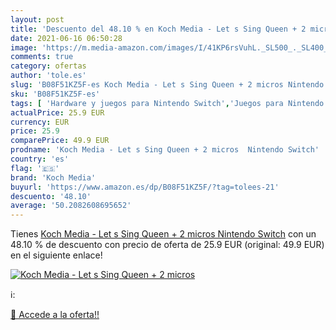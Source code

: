 ```yaml
---
layout: post
title: 'Descuento del 48.10 % en Koch Media - Let s Sing Queen + 2 micros'
date: 2021-06-16 06:50:28
image: 'https://m.media-amazon.com/images/I/41KP6rsVuhL._SL500_._SL400_.jpg'
comments: true
category: ofertas
author: 'tole.es'
slug: 'B08F51KZ5F-es Koch Media - Let s Sing Queen + 2 micros Nintendo Switch'
sku: 'B08F51KZ5F-es'
tags: [ 'Hardware y juegos para Nintendo Switch','Juegos para Nintendo Switch','Videojuegos','koch media','nintendo', ]
actualPrice: 25.9 EUR
currency: EUR
price: 25.9
comparePrice: 49.9 EUR
prodname: 'Koch Media - Let s Sing Queen + 2 micros  Nintendo Switch'
country: 'es'
flag: '🇪🇸'
brand: 'Koch Media'
buyurl: 'https://www.amazon.es/dp/B08F51KZ5F/?tag=tolees-21'
descuento: '48.10'
average: '50.2082608695652'
---
```


Tienes [Koch Media - Let s Sing Queen + 2 micros  Nintendo Switch](https://www.amazon.es/dp/B08F51KZ5F/?tag=tolees-21) con un 48.10 % de descuento con precio de oferta de 25.9 EUR (original: 49.9 EUR) en el siguiente enlace!

[![Koch Media - Let s Sing Queen + 2 micros](https://m.media-amazon.com/images/I/41KP6rsVuhL._SL500_._SL400_.jpg)](https://www.amazon.es/dp/B08F51KZ5F/?tag=tolees-21)

ℹ️:


[🛒 Accede a la oferta!!](https://www.amazon.es/dp/B08F51KZ5F/?tag=tolees-21)
